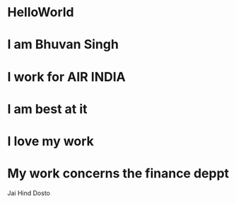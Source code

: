 # HelloWorld
# <h1> I am Bhuvan Singh </h1>
# I work for AIR INDIA 

# I am best at it 


# I love my work

# My work concerns the finance deppt 

 Jai Hind Dosto

